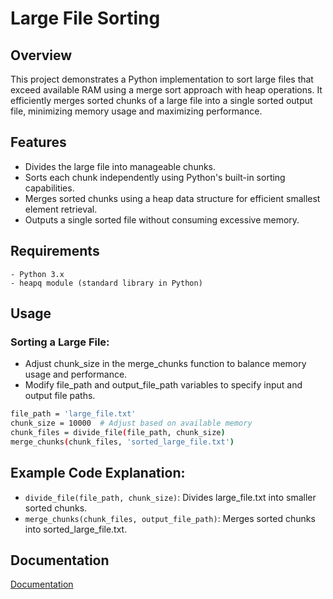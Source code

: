 # Large File Sorting

## Overview

This project demonstrates a Python implementation to sort large files that exceed available RAM using a merge sort approach with heap operations. It efficiently merges sorted chunks of a large file into a single sorted output file, minimizing memory usage and maximizing performance.

## Features
- Divides the large file into manageable chunks.
- Sorts each chunk independently using Python's built-in sorting capabilities.
- Merges sorted chunks using a heap data structure for efficient smallest element retrieval.
- Outputs a single sorted file without consuming excessive memory.

## Requirements
    - Python 3.x
    - heapq module (standard library in Python)

## Usage

### Sorting a Large File:
- Adjust chunk_size in the merge_chunks function to balance memory usage and performance.
- Modify file_path and output_file_path variables to specify input and output file paths.
```bash
file_path = 'large_file.txt'
chunk_size = 10000  # Adjust based on available memory
chunk_files = divide_file(file_path, chunk_size)
merge_chunks(chunk_files, 'sorted_large_file.txt')
```

## Example Code Explanation:
- `divide_file(file_path, chunk_size)`: Divides large_file.txt into smaller sorted chunks.
- `merge_chunks(chunk_files, output_file_path)`: Merges sorted chunks into sorted_large_file.txt.

## Documentation

[Documentation](https://docs.google.com/document/d/1wZddZ418nOD14muzE3fcBhtixE04GlIWMOrsRRXUAAg/edit?usp=sharing)
